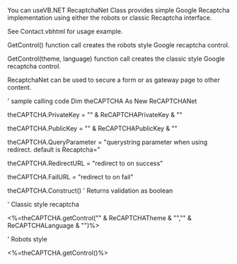 You can useVB.NET RecaptchaNet Class provides simple Google Recaptcha implementation using either the robots or classic Recaptcha interface. 

See Contact.vbhtml for usage example. 

GetControl() function call creates the robots style Google recaptcha control. 

GetControl(theme, language) function call creates the classic style Google recaptcha control. 

RecaptchaNet can be used to secure a form or as gateway page to other content. 

' sample calling code
Dim theCAPTCHA As New ReCAPTCHANet

theCAPTCHA.PrivateKey = "" & ReCAPTCHAPrivateKey & ""

theCAPTCHA.PublicKey = "" & ReCAPTCHAPublicKey & ""

theCAPTCHA.QueryParameter = "querystring parameter when using redirect. default is Recaptcha="

theCAPTCHA.RedirectURL = "redirect to on success"

theCAPTCHA.FailURL = "redirect to on fail"

theCAPTCHA.Construct() ' Returns validation as boolean

' Classic style recaptcha

<div class="recaptcha"><%=theCAPTCHA.getControl("" & ReCAPTCHATheme & "","" & ReCAPTCHALanguage & "")%></div>


' Robots style
<div class="recaptcha"><%=theCAPTCHA.getControl()%></div>
